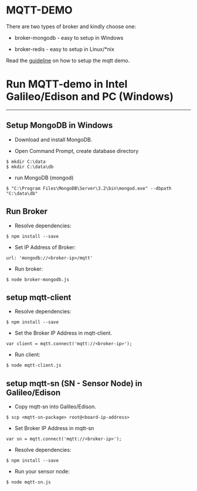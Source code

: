 MQTT-DEMO
=========
There are two types of broker and kindly choose one:

* broker-mongodb - easy to setup in Windows

* broker-redis - easy to setup in Linux/*nix

Read the [guideline](https://github.com/usmcs-pdcc/mqtt-demo-01/tree/master/guideline-pptx) on how to setup the mqtt demo. 

# Run MQTT-demo in Intel Galileo/Edison and PC (Windows)
--------------------------------------------------------
## Setup MongoDB in Windows

* Download and install MongoDB. 

* Open Command Prompt, create database directory
```shell
$ mkdir C:\data
$ mkdir C:\data\db
```

* run MongoDB (mongod)
```shell
$ "C:\Program Files\MongoDB\Server\3.2\bin\mongod.exe" --dbpath "C:\data\db"
```

## Run Broker

* Resolve dependencies:
```shell
$ npm install --save
```

* Set IP Address of Broker:
```shell
url: 'mongodb://<broker-ip>/mqtt'
```

* Run broker:
```shell
$ node broker-mongodb.js
```

## setup mqtt-client

* Resolve dependencies:
```shell
$ npm install --save
```

* Set the Broker IP Address in mqtt-client.
```shell
var client = mqtt.connect('mqtt://<broker-ip>');
```

* Run client:
```shell
$ node mqtt-client.js
```

## setup mqtt-sn (SN - Sensor Node) in Galileo/Edison

* Copy mqtt-sn into Galileo/Edison. 
```shell
$ scp <mqtt-sn-package> root@<board-ip-address>
```

* Set Broker IP Address in mqtt-sn
```shell
var sn = mqtt.connect('mqtt://<broker-ip>');
```

* Resolve dependencies:
```shell
$ npm install --save
```

* Run your sensor node:
```shell
$ node mqtt-sn.js
```


